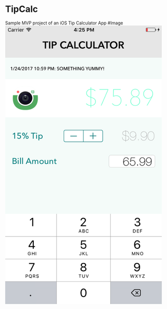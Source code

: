 # TipCalc
Sample MVP project of an iOS Tip Calculator App
#Image
![Alt text](/TipCalculator.png?raw=true "Screenshot")
